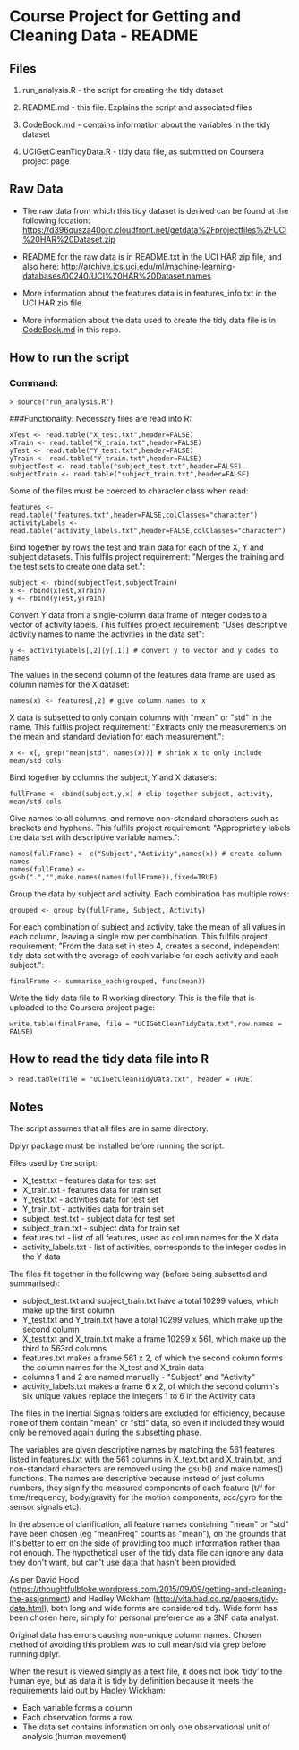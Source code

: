 # Course Project for Getting and Cleaning Data - README

## Files

1. run_analysis.R - the script for creating the tidy dataset

2. README.md - this file. Explains the script and associated files

3. CodeBook.md - contains information about the variables in the tidy dataset

4. UCIGetCleanTidyData.R - tidy data file, as submitted on Coursera project page

## Raw Data
* The raw data from which this tidy dataset is derived can be found at the following location:
https://d396qusza40orc.cloudfront.net/getdata%2Fprojectfiles%2FUCI%20HAR%20Dataset.zip

* README for the raw data is in README.txt in the UCI HAR zip file, and also here:
http://archive.ics.uci.edu/ml/machine-learning-databases/00240/UCI%20HAR%20Dataset.names

* More information about the features data is in features_info.txt in the UCI HAR zip file.

* More information about the data used to create the tidy data file is in [CodeBook.md](https://github.com/kylielunghusen/getCleanData/blob/master/CodeBook.md) in this repo.

## How to run the script

### Command:
`> source("run_analysis.R")`

###Functionality:
Necessary files are read into R:
```
xTest <- read.table("X_test.txt",header=FALSE)
xTrain <- read.table("X_train.txt",header=FALSE)
yTest <- read.table("Y_test.txt",header=FALSE)
yTrain <- read.table("Y_train.txt",header=FALSE)
subjectTest <- read.table("subject_test.txt",header=FALSE)
subjectTrain <- read.table("subject_train.txt",header=FALSE)
```
Some of the files must be coerced to character class when read:
```
features <- read.table("features.txt",header=FALSE,colClasses="character")
activityLabels <- read.table("activity_labels.txt",header=FALSE,colClasses="character")
```
Bind together by rows the test and train data for each of the X, Y and subject datasets. This fulfils project requirement: "Merges the training and the test sets to create one data set.":
```
subject <- rbind(subjectTest,subjectTrain)
x <- rbind(xTest,xTrain)
y <- rbind(yTest,yTrain)
```
Convert Y data from a single-column data frame of integer codes to a vector of activity labels. This fulfiles project requirement: "Uses descriptive activity names to name the activities in the data set":
```
y <- activityLabels[,2][y[,1]] # convert y to vector and y codes to names
```
The values in the second column of the features data frame are used as column names for the X dataset:
```
names(x) <- features[,2] # give column names to x
```
X data is subsetted to only contain columns with "mean" or "std" in the name. This fulfils project requirement: "Extracts only the measurements on the mean and standard deviation for each measurement.":
```
x <- x[, grep("mean|std", names(x))] # shrink x to only include mean/std cols
```
Bind together by columns the subject, Y and X datasets:
```
fullFrame <- cbind(subject,y,x) # clip together subject, activity, mean/std cols
```
Give names to all columns, and remove non-standard characters such as brackets and hyphens. This fulfils project requirement: "Appropriately labels the data set with descriptive variable names.":
```
names(fullFrame) <- c("Subject","Activity",names(x)) # create column names
names(fullFrame) <- gsub(".","",make.names(names(fullFrame)),fixed=TRUE)
```
Group the data by subject and activity. Each combination has multiple rows:
```
grouped <- group_by(fullFrame, Subject, Activity)
```
For each combination of subject and activity, take the mean of all values in each column, leaving a single row per combination. This fulfils project requirement: "From the data set in step 4, creates a second, independent tidy data set with the average of each variable for each activity and each subject.":
```
finalFrame <- summarise_each(grouped, funs(mean))
```
Write the tidy data file to R working directory. This is the file that is uploaded to the Coursera project page:
```
write.table(finalFrame, file = "UCIGetCleanTidyData.txt",row.names = FALSE)
```

## How to read the tidy data file into R
`> read.table(file = "UCIGetCleanTidyData.txt", header = TRUE)`

## Notes

The script assumes that all files are in same directory.

Dplyr package must be installed before running the script.

Files used by the script:
* X_test.txt - features data for test set
* X_train.txt - features data for train set
* Y_test.txt - activities data for test set
* Y_train.txt - activities data for train set
* subject_test.txt - subject data for test set
* subject_train.txt - subject data for train set
* features.txt - list of all features, used as column names for the X data
* activity_labels.txt - list of activities, corresponds to the integer codes in the Y data
	
The files fit together in the following way (before being subsetted and summarised):
* subject_test.txt and subject_train.txt have a total 10299 values, which make up the first column
* Y_test.txt and Y_train.txt have a total 10299 values, which make up the second column
* X_test.txt and X_train.txt make a frame 10299 x 561, which make up the third to 563rd columns
* features.txt makes a frame 561 x 2, of which the second column forms the column names for the X_test and X_train data
* columns 1 and 2 are named manually - "Subject" and "Activity"
* activity_labels.txt makes a frame 6 x 2, of which the second column's six unique values replace the integers 1 to 6 in the Activity data

The files in the Inertial Signals folders are excluded for efficiency, because none of them contain "mean" or "std" data, so even if included they would only be removed again during the subsetting phase.

The variables are given descriptive names by matching the 561 features listed in features.txt with the 561 columns in X_text.txt and X_train.txt, and non-standard characters are removed using the gsub() and make.names() functions. The names are descriptive because instead of just column numbers, they signify the measured components of each feature (t/f for time/frequency, body/gravity for the motion components, acc/gyro for the sensor signals etc).

In the absence of clarification, all feature names containing "mean" or "std" have been chosen (eg "meanFreq" counts as "mean"), on the grounds that it's better to err on the side of providing too much information rather than not enough. The hypothetical user of the tidy data file can ignore any data they don't want, but can't use data that hasn't been provided.

As per David Hood (https://thoughtfulbloke.wordpress.com/2015/09/09/getting-and-cleaning-the-assignment) and Hadley Wickham (http://vita.had.co.nz/papers/tidy-data.html), both long and wide forms are considered tidy. Wide form has been chosen here, simply for personal preference as a 3NF data analyst.

Original data has errors causing non-unique column names. Chosen method of avoiding this problem was to cull mean/std via grep before running dplyr.

When the result is viewed simply as a text file, it does not look ‘tidy’ to the human eye, but as data it is tidy by definition because it meets the requirements laid out by Hadley Wickham:
* Each variable forms a column
* Each observation forms a row
* The data set contains information on only one observational unit of analysis (human movement)

